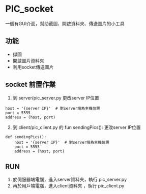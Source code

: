 # PIC_socket
一個有GUI介面，幫助截圖、開啟資料夾、傳送圖片的小工具

## 功能
- 擷圖
- 開啟圖片資料夾
- 利用socket傳送圖片

## socket 前置作業
1. 到 server/pic_server.py 更改server IP位置
```
host = '{server IP}'  # 對server端為主機位置
port = 5555
address = (host, port)
```


2. 到 client/pic_client.py 的 fun sendingPics():
更改server IP位置
```
def sendingPics():
    host = '{server IP}'  # 對server端為主機位置
    port = 5555
    address = (host, port)
```


## RUN
1. 於伺服器端電腦，進入server資料夾，執行 pic_server.py
2. 再於用戶端電腦，進入client資料夾 ，執行 pic_client.py

